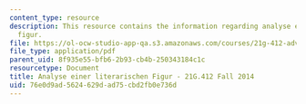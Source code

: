 ```yaml
---
content_type: resource
description: This resource contains the information regarding analyse einer literarischen
  figur.
file: https://ol-ocw-studio-app-qa.s3.amazonaws.com/courses/21g-412-advanced-german-literature-culture-madness-murder-mysteries-fall-2014/76e0d9ad5624629dad75cbd2fb0e736d_MIT21G_412F14_Wk2-3_brain.pdf
file_type: application/pdf
parent_uid: 8f935e55-bfb6-2b93-cb4b-250343184c1c
resourcetype: Document
title: Analyse einer literarischen Figur - 21G.412 Fall 2014
uid: 76e0d9ad-5624-629d-ad75-cbd2fb0e736d
---
```

